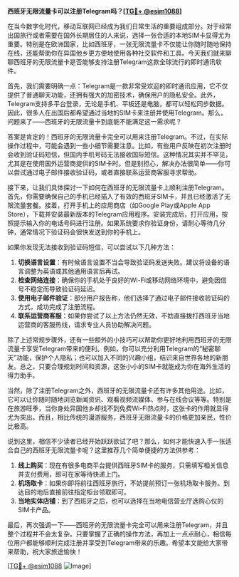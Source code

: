 **西班牙无限流量卡可以注册Telegram吗？[[TG💪+ @esim1088](https://t.me/s/esim1088)]**

在当今数字化时代，移动互联网已经成为我们日常生活的重要组成部分。对于经常出国旅行或者需要在国外长期居住的人来说，选择一张合适的本地SIM卡显得尤为重要。特别是在欧洲国家，比如西班牙，一张无限流量卡不仅能让你随时随地保持在线，还能帮助你在异国他乡更方便地使用各种社交软件和工具。今天我们就来聊聊西班牙的无限流量卡是否能够支持注册Telegram这款全球流行的即时通讯软件。

首先，我们需要明确一点：Telegram是一款非常受欢迎的即时通讯应用，它不仅提供了普通聊天功能，还拥有强大的加密技术，确保用户的隐私安全。此外，Telegram支持多平台登录，无论是手机、平板还是电脑，都可以轻松同步数据。因此，很多人在出国后都希望通过当地的SIM卡来注册并使用Telegram。那么，问题来了——西班牙的无限流量卡到底能不能满足这一需求呢？

答案是肯定的！西班牙的无限流量卡完全可以用来注册Telegram。不过，在实际操作过程中，可能会遇到一些小细节需要注意。比如，有些用户反映在初次注册时会收到验证码短信，但国内手机号码无法接收国际短信。这种情况其实并不罕见，尤其是在使用国外运营商提供的SIM卡时。但是别担心，解决办法很简单——你可以尝试通过电子邮件接收验证码，或者直接联系运营商客服寻求帮助。

接下来，让我们具体探讨一下如何在西班牙的无限流量卡上顺利注册Telegram。首先，你需要确保自己的手机已经插入了有效的西班牙SIM卡，并且已经激活了无限流量套餐。接着，打开手机上的应用商店（如Google Play或Apple App Store），下载并安装最新版本的Telegram应用程序。安装完成后，打开应用，按照提示输入你的电话号码进行注册。如果系统要求你验证身份，请耐心等待几分钟，通常情况下验证码会很快发送到你的手机上。

如果你发现无法接收到验证码短信，可以尝试以下几种方法：

1. **切换语言设置**：有时候语言设置不当会导致验证码发送失败。建议将设备的语言调整为英语或其他通用语言后再试。
2. **检查网络连接**：确保你的手机处于良好的Wi-Fi或移动网络环境中，避免因信号不稳定而导致验证码延迟。
3. **使用电子邮件验证**：部分用户报告称，他们选择了通过电子邮件接收验证码的方式，成功完成了注册流程。
4. **联系运营商客服**：如果你尝试了以上方法仍然无效，不妨直接拨打西班牙当地运营商的客服热线，请求专业人员协助解决问题。

除了上述常规步骤外，还有一些额外的小技巧可以帮助你更好地利用西班牙的无限流量卡享受Telegram带来的便利。例如，你可以充分利用Telegram的“秘密聊天”功能，保护个人隐私；也可以加入不同的兴趣小组，结识来自世界各地的新朋友。总之，只要合理规划时间和资源，这张小小的SIM卡就能成为你在海外生活的得力助手。

当然，除了注册Telegram之外，西班牙的无限流量卡还有许多其他用途。比如，它可以让你随时随地浏览新闻资讯、观看视频流媒体、参与在线会议等等。特别是在旅游旺季，当你身处异国他乡却找不到免费Wi-Fi热点时，这张卡的作用就显得尤为突出。而且，相比传统的漫游服务，西班牙无限流量卡的价格更加亲民，性价比极高。

说到这里，相信不少读者已经开始跃跃欲试了吧？那么，如何才能快速入手一张适合自己的西班牙无限流量卡呢？这里推荐几个简单便捷的方法供参考：

1. **线上购买**：现在有很多电商平台提供西班牙SIM卡的服务，只需填写相关信息并支付费用，即可在家等待快递上门。
2. **机场取卡**：如果你即将前往西班牙旅行，不妨提前预订一张机场取卡服务。到达目的地后直接前往指定柜台领取即可。
3. **当地实体店铺**：到了西班牙之后，也可以选择在当地电信营业厅选购心仪的SIM卡产品。

最后，再次强调一下——西班牙的无限流量卡完全可以用来注册Telegram，并且整个过程并不会太复杂。只要掌握了正确的操作方法，再加上一点点耐心，相信每位用户都能够顺利完成注册并享受到Telegram带来的乐趣。希望本文能给大家带来帮助，祝大家旅途愉快！

[[TG💪+ @esim1088](https://t.me/s/esim1088) ![Image](https://i.postimg.cc/4NQfJmqS/Snipaste-2025-05-13-00-14-12.png)]